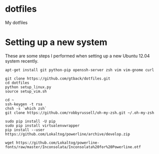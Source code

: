 dotfiles
========

My dotfiles

Setting up a new system
=======================

These are some steps I performed when setting up a new Ubuntu 12.04 system
recently.

    apt-get install git python-pip openssh-server zsh vim vim-gnome curl

    git clone https://github.com/gtback/dotfiles.git
    cd dotfiles
    python setup_linux.py
    source setup_vim.sh

    cd ~
    ssh-keygen -t rsa
    chsh -s `which zsh`
    git clone https://github.com/robbyrussell/oh-my-zsh.git ~/.oh-my-zsh

    sudo pip install -U pip
    sudo pip install virtualenvwrapper
    pip install --user https://github.com/Lokaltog/powerline/archive/develop.zip

    wget https://github.com/Lokaltog/powerline-fonts/raw/master/Inconsolata/Inconsolata%20for%20Powerline.otf

